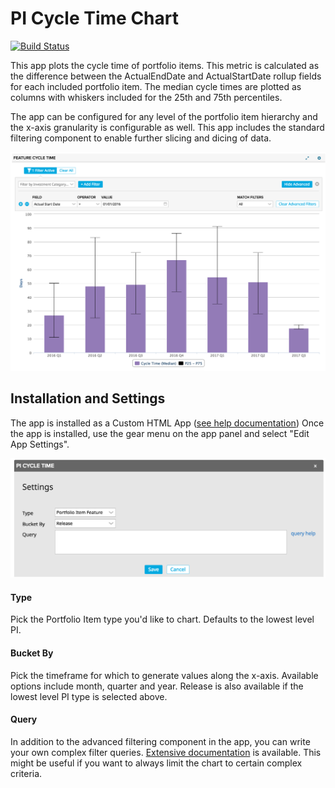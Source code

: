 # PI Cycle Time Chart

[![Build Status](https://travis-ci.org/krmorse/PICycleTime.png?branch=master)](https://travis-ci.org/krmorse/PICycleTime)

This app plots the cycle time of portfolio items.  This metric is calculated as the difference between the ActualEndDate and ActualStartDate rollup fields for each included portfolio item.  The median cycle times are plotted as columns with whiskers included for the 25th and 75th percentiles.

The app can be configured for any level of the portfolio item hierarchy and the x-axis granularity is configurable as well.  This app includes the standard filtering component to enable further slicing and dicing of data.

![](images/screenshot.png)

## Installation and Settings
The app is installed as a Custom HTML App ([see help documentation](https://help.rallydev.com/custom-html))
Once the app is installed, use the gear menu on the app panel and select "Edit App Settings".

![](images/settings.png "Settings Screenshot")

####  Type
Pick the Portfolio Item type you'd like to chart.  Defaults to the lowest level PI.

#### Bucket By
Pick the timeframe for which to generate values along the x-axis.  Available options include month, quarter and year.  Release is also available if the lowest level PI type is selected above.

#### Query
In addition to the advanced filtering component in the app, you can write your own complex filter queries. [Extensive documentation](https://help.rallydev.com/grid-queries?basehost=https://rally1.rallydev.com) is available. This might be useful if you want to always limit the chart to certain complex criteria.
